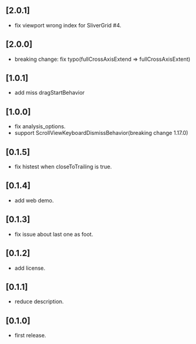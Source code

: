 ## [2.0.1]

* fix viewport wrong index for SliverGrid #4.

## [2.0.0]

* breaking change: fix typo(fullCrossAxisExtend => fullCrossAxisExtent)

## [1.0.1]

* add miss dragStartBehavior

## [1.0.0]

* fix analysis_options.
* support ScrollViewKeyboardDismissBehavior(breaking change 1.17.0)

## [0.1.5]

* fix histest when closeToTrailing is true.

## [0.1.4]

* add web demo.

## [0.1.3]

* fix issue about last one as foot.

## [0.1.2]

* add license.

## [0.1.1]

* reduce description.

## [0.1.0]

* first release.
